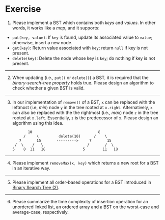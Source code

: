 # Exercise
1. Please implement a BST which contains both *keys* and *values*. In other words, it works like a *map*, and it supports:

- `put(key, value)`: If `key` is found, update its associated value to `value`; otherwise, insert a new node.
- `get(key)`: Return value associated with `key`; return `null` if key is not present.
- `delete(key)`: Delete the node whose key is `key`; do nothing if key is not present.

---
2. When updating (i.e., `put()` or `delete()`) a BST, it is required that the *binary-search-tree property* holds true. Please design an algorithm to check whether a given BST is valid.

---
3. In our implementation of `remove()` of a BST, `x` can be replaced with the leftmost (i.e, *min*) node `y` in the tree rooted at `x.right`. Alternatively, `x` can also be replaced with the the rightmost (i.e., *max*) node `z` in the tree rooted at `x.left`. Essentially, `z` is the predecessor of `x`. Please design an algorithm using this idea.


              10                              8
            /     \         delete(10)      /    \
          7       15       --------->     7       15 
        /  \    /   \                    /       /  \ 
       5    8  11   18                 5        11   18

---
4. Please implement `removeMax(x, key)` which returns a new root for a BST in an iterative way.

---
5. Please implement all order-based operations for a BST introduced in [Binary Search Tree (2)](./bst2.md).

---
6. Please summarize the time complexity of insertion operation for an unordered linked list, an ordered array and a BST on the worst-case and average-case, respectively.